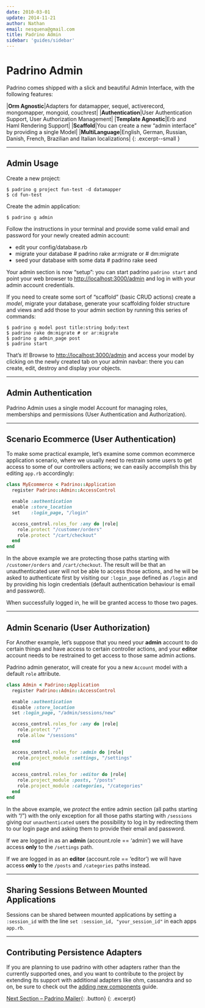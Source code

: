 ```yaml
---
date: 2010-03-01
update: 2014-11-21
author: Nathan
email: nesquena@gmail.com
title: Padrino Admin
sidebar: 'guides/sidebar'
---
```


# Padrino Admin

Padrino comes shipped with a slick and beautiful Admin Interface, with the following features:

>
  |**Orm Agnostic**|Adapters for datamapper, sequel, activerecord, mongomapper, mongoid, couchrest|
  |**Authentication**|User Authentication Support, User Authorization Management|
  |**Template Agnostic**|Erb and Haml Rendering Support|
  |**Scaffold**|You can create a new “admin interface” by providing a single Model|
  |**MultiLanguage**|English, German, Russian, Danish, French, Brazilian and Italian localizations|
{: .excerpt--small }

---

## Admin Usage

Create a new project:

~~~ shell
$ padrino g project fun-test -d datamapper
$ cd fun-test
~~~

Create the admin application:

~~~ shell
$ padrino g admin
~~~

Follow the instructions in your terminal and provide some valid email and password for your newly created admin account:

- edit your config/database.rb
- migrate your database \# padrino rake ar:migrate or \# dm:migrate
- seed your database with some data \# padrino rake seed

Your admin section is now “setup”: you can start padrino `padrino start` and point your web browser to <http://localhost:3000/admin> and log in with your admin account credentials.

If you need to create some sort of “scaffold” (basic CRUD actions) create a *model*, migrate your database, generate your scaffolding folder structure and views and add those to your admin section by running this series of commands:

~~~ shell
$ padrino g model post title:string body:text
$ padrino rake dm:migrate # or ar:migrate
$ padrino g admin_page post
$ padrino start
~~~

That’s it! Browse to <http://localhost:3000/admin> and access your model by clicking on the newly created tab on your admin navbar: there you can create, edit, destroy and display your objects.

---

## Admin Authentication

Padrino Admin uses a single model Account for managing roles, memberships and permissions (User Authentication and Authorization).

---

## Scenario Ecommerce (User Authentication)

To make some practical example, let’s examine some common ecommerce application scenario, where we usually need to restrain some users to get access to some of our controllers actions; we can easily accomplish this by editing `app.rb` accordingly:

~~~ruby
class MyEcommerce < Padrino::Application
  register Padrino::Admin::AccessControl

  enable :authentication
  enable :store_location
  set    :login_page, "/login"

  access_control.roles_for :any do |role|
    role.protect "/customer/orders"
    role.protect "/cart/checkout"
  end
end
~~~

In the above example we are protecting those paths starting with `/customer/orders` and `/cart/checkout`. The result will be that an unauthenticated user will not be able to access those actions, and he will be asked to authenticate first by visiting our `:login_page` defined as `/login` and by providing his login credentials (default authentication behaviour is email and password).

When successfully logged in, he will be granted access to those two pages.

---

## Admin Scenario (User Authorization)

For Another example, let’s suppose that you need your **admin** account to do certain things and have access to certain controller actions, and your **editor** account needs to be restrained to get access to those same admin actions.

Padrino admin generator, will create for you a new `Account` model with a default `role` attribute.

~~~ruby
class Admin < Padrino::Application
  register Padrino::Admin::AccessControl

  enable :authentication
  disable :store_location
  set :login_page, "/admin/sessions/new"

  access_control.roles_for :any do |role|
    role.protect "/"
    role.allow "/sessions"
  end

  access_control.roles_for :admin do |role|
    role.project_module :settings, "/settings"
  end

  access_control.roles_for :editor do |role|
    role.project_module :posts, "/posts"
    role.project_module :categories, "/categories"
  end
end
~~~

In the above example, we *protect* the entire admin section (all paths starting with “/”) with the only exception for all those paths starting with `/sessions` giving our `unauthenticated` users the possibility to log in by redirecting them to our login page and asking them to provide their email and password.

If we are logged in as an **admin** (account.role == ‘admin’) we will have access **only** to the `/settings` path.

If we are logged in as an **editor** (account.role == ‘editor’) we will have access **only** to the `/posts` and `/categories` paths instead.

---

## Sharing Sessions Between Mounted Applications

Sessions can be shared between mounted applications by setting a `:session_id` with the line `set :session_id, "your_session_id"` in each apps `app.rb`.

---

## Contributing Persistence Adapters

If you are planning to use padrino with other adapters rather than the currently supported ones, and you want to contribute to the project by extending its support with additional adapters like ohm, cassandra and so on, be sure to check out the [adding new components](/guides/adding-new-components) guide.

[Next Section &ndash; Padrino Mailer](/guides/padrino-mailer){: .button}
{: .excerpt}
